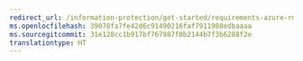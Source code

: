 ```yaml
---
redirect_url: /information-protection/get-started/requirements-azure-rms
ms.openlocfilehash: 39078fa7fe42d6c91490216faf7911988edbaaaa
ms.sourcegitcommit: 31e128cc1b917bf767987f0b2144b7f3b6288f2e
translationtype: HT
---
```

